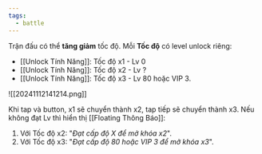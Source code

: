 ```yaml
---
tags:
  - battle
---
```

Trận đấu có thể **tăng giảm** tốc độ. Mỗi **Tốc độ** có level unlock riêng:
- [[Unlock Tính Năng]]: Tốc độ x1 - Lv 0
- [[Unlock Tính Năng]]: Tốc độ x2 - Lv ?
- [[Unlock Tính Năng]]: Tốc độ x3 - Lv 80 hoặc VIP 3.

![[20241112141214.png]]

Khi tap và button, x1 sẽ chuyển thành x2, tap tiếp sẽ chuyển thành x3.
Nếu không đạt Lv thì hiển thị [[Floating Thông Báo]]: 
1. Với Tốc độ x2: "*Đạt cấp độ X để mở khóa x2*".
2. Với Tốc độ x3: "*Đạt cấp độ 80 hoặc VIP 3 để mở khóa x3*".